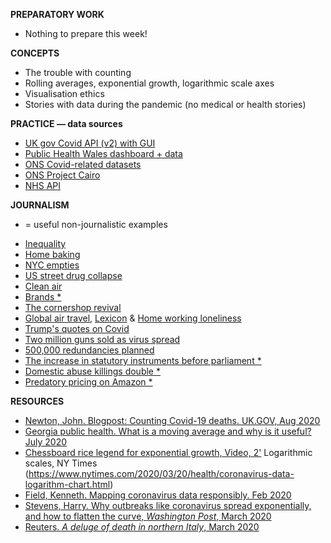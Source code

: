 **PREPARATORY WORK**

- Nothing to prepare this week!

**CONCEPTS**

- The trouble with counting
- Rolling averages, exponential growth, logarithmic scale axes
- Visualisation ethics
- Stories with data during the pandemic (no medical or health stories)

**PRACTICE — data sources**

- [UK gov Covid API (v2) with GUI](https://coronavirus.data.gov.uk/details/download)
- [Public Health Wales dashboard + data](https://public.tableau.com/profile/public.health.wales.health.protection#!/vizhome/RapidCOVID-19virology-Public/Headlinesummary)
- [ONS Covid-related datasets](https://www.ons.gov.uk/peoplepopulationandcommunity/healthandsocialcare/conditionsanddiseases/datalist?filter=datasets)
- [ONS Project Cairo](https://onsvisual.github.io/project_cairo/index.html)
- [NHS API](https://developer.api.nhs.uk/coronavirus/api)

**JOURNALISM**
* = useful non-journalistic examples

- [Inequality](https://www.nytimes.com/interactive/2020/06/11/multimedia/coronavirus-new-york-inequality.html)
- [Home baking](https://www.economist.com/graphic-detail/2020/04/08/home-baking-is-on-the-rise-thanks-to-coronavirus-lockdowns)
- [NYC empties](https://www.thecity.nyc/government/2020/4/12/21247125/garbage-pickups-tell-a-tale-of-two-cities-with-part-of-manhattan-shrinking)
- [US street drug collapse](https://www.startribune.com/coronavirus-chokes-the-drug-trade-from-wuhan-through-mexico-and-onto-u-s-streets/570145182/)
- [Clean air](https://www.theguardian.com/environment/2020/apr/11/positively-alpine-disbelief-air-pollution-falls-lockdown-coronavirus)
- [Brands *](https://www.lewiscotter.com/brands)
- [The cornershop revival](https://www.newstatesman.com/politics/2020/09/covid-coronavirus-revive-local-shopping-high-streets-corner-shops-customers)
- [Global air travel](https://www.theguardian.com/world/ng-interactive/2020/apr/03/how-is-the-coronavirus-affecting-global-air-traffic), [Lexicon](Lexicon) & [Home working loneliness](https://www.theguardian.com/money/2020/jul/14/end-of-the-office-the-quiet-grinding-loneliness-of-working-from-home)
- [Trump's quotes on Covid](https://www.washingtonpost.com/graphics/2020/politics/trump-coronavirus-statements/)
- [Two million guns sold as virus spread](https://www.nytimes.com/interactive/2020/04/01/business/coronavirus-gun-sales.html)
- [500,000 redundancies planned](https://www.bbc.co.uk/news/business-54392177)
- [The increase in statutory instruments before parliament *](https://www.hansardsociety.org.uk/publications/data/coronavirus-statutory-instruments-dashboard)
- [Domestic abuse killings double *](https://www.theguardian.com/society/2020/apr/15/domestic-abuse-killings-more-than-double-amid-covid-19-lockdown)
- [Predatory pricing on Amazon *](https://blog.datahut.co/covid-19-and-predatory-pricing-online/)

**RESOURCES**

- [Newton, John. Blogpost: Counting Covid-19 deaths. UK.GOV, Aug 2020](https://publichealthmatters.blog.gov.uk/2020/08/12/behind-the-headlines-counting-covid-19-deaths/)
- [Georgia public health. What is a moving average and why is it useful? July 2020](https://www.georgiaruralhealth.org/blog/what-is-a-moving-average-and-why-is-it-useful/)
- [Chessboard rice legend for exponential growth, Video, 2'](https://www.youtube.com/watch?v=byk3pA1GPgU)
Logarithmic scales, NY Times (https://www.nytimes.com/2020/03/20/health/coronavirus-data-logarithm-chart.html)
- [Field, Kenneth. Mapping coronavirus data responsibly. Feb 2020](https://www.esri.com/arcgis-blog/products/product/mapping/mapping-coronavirus-responsibly/ )
- [Stevens, Harry. Why outbreaks like coronavirus spread exponentially, and how to flatten the curve, *Washington Post*, March 2020](https://www.washingtonpost.com/graphics/2020/world/corona-simulator/)
- [Reuters. *A deluge of death in northern Italy*, March 2020](https://graphics.reuters.com/HEALTH-CORONAVIRUS-LOMBARDY/0100B5LT46P/index.html)
